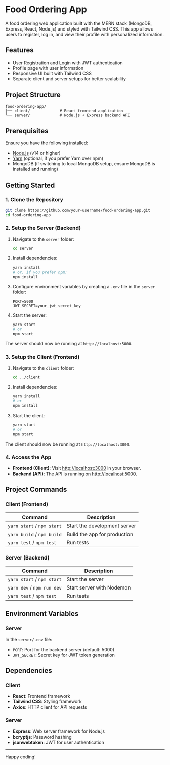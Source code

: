 # Food Ordering App

A food ordering web application built with the MERN stack (MongoDB, Express, React, Node.js) and styled with Tailwind CSS. This app allows users to register, log in, and view their profile with personalized information. 

## Features

- User Registration and Login with JWT authentication
- Profile page with user information
- Responsive UI built with Tailwind CSS
- Separate client and server setups for better scalability

## Project Structure

```
food-ordering-app/
├── client/             # React frontend application
└── server/             # Node.js + Express backend API
```

## Prerequisites

Ensure you have the following installed:
- [Node.js](https://nodejs.org/) (v14 or higher)
- [Yarn](https://yarnpkg.com/) (optional, if you prefer Yarn over npm)
- MongoDB (if switching to local MongoDB setup, ensure MongoDB is installed and running)

## Getting Started

### 1. Clone the Repository

```bash
git clone https://github.com/your-username/food-ordering-app.git
cd food-ordering-app
```

### 2. Setup the Server (Backend)

1. Navigate to the `server` folder:

    ```bash
    cd server
    ```

2. Install dependencies:

    ```bash
    yarn install
    # or, if you prefer npm:
    npm install
    ```

3. Configure environment variables by creating a `.env` file in the `server` folder:

    ```plaintext
    PORT=5000
    JWT_SECRET=your_jwt_secret_key
    ```

4. Start the server:

    ```bash
    yarn start
    # or
    npm start
    ```

The server should now be running at `http://localhost:5000`.

### 3. Setup the Client (Frontend)

1. Navigate to the `client` folder:

    ```bash
    cd ../client
    ```

2. Install dependencies:

    ```bash
    yarn install
    # or
    npm install
    ```

3. Start the client:

    ```bash
    yarn start
    # or
    npm start
    ```

The client should now be running at `http://localhost:3000`.

### 4. Access the App

- **Frontend (Client)**: Visit [http://localhost:3000](http://localhost:3000) in your browser.
- **Backend (API)**: The API is running on [http://localhost:5000](http://localhost:5000).

## Project Commands

### Client (Frontend)

| Command               | Description                       |
|-----------------------|-----------------------------------|
| `yarn start` / `npm start`  | Start the development server |
| `yarn build` / `npm build`  | Build the app for production |
| `yarn test` / `npm test`    | Run tests                   |

### Server (Backend)

| Command               | Description                       |
|-----------------------|-----------------------------------|
| `yarn start` / `npm start`  | Start the server             |
| `yarn dev` / `npm run dev`  | Start server with Nodemon    |
| `yarn test` / `npm test`    | Run tests                   |

## Environment Variables

### Server

In the `server/.env` file:

- `PORT`: Port for the backend server (default: 5000)
- `JWT_SECRET`: Secret key for JWT token generation

## Dependencies

### Client

- **React**: Frontend framework
- **Tailwind CSS**: Styling framework
- **Axios**: HTTP client for API requests

### Server

- **Express**: Web server framework for Node.js
- **bcryptjs**: Password hashing
- **jsonwebtoken**: JWT for user authentication

---

Happy coding!